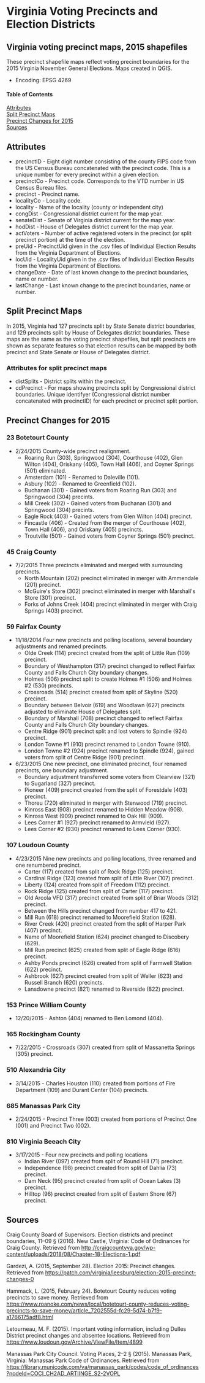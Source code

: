 # Virginia Voting Precincts and Election Districts
## Virginia voting precinct maps, 2015 shapefiles
These precinct shapefile maps reflect voting precinct boundaries for the 2015 Virginia November General Elections. Maps created in QGIS.
* Encoding: EPSG 4269
#### Table of Contents
[Attributes](#attributes)  
[Split Precinct Maps](#split-precinct-maps)  
[Precinct Changes for 2015](#precinct-changes-for-2015)  
[Sources](#sources)
<a name="attributes"/>
## Attributes
* precinctID - Eight digit number consisting of the county FIPS code from the US Census Bureau concatenated with the precinct code. This is a unique number for every precinct within a given election.
* precinctCo - Precinct code. Corresponds to the VTD number in US Census Bureau files.
* precinct - Precinct name.
* localityCo - Locality code.
* locality - Name of the locality (county or independent city)
* congDist - Congressional district current for the map year.
* senateDist - Senate of Virginia district current for the map year.
* hodDist - House of Delegates district current for the map year.
* actVoters - Number of active registered voters in the precinct (or split precinct portion) at the time of the election.
* preUid - PrecinctUid given in the .csv files of Individual Election Results from the Virginia Department of Elections.
* locUid - LocalityUid given in the .csv files of Individual Election Results from the Virginia Department of Elections.
* changeDate - Date of last known change to the precinct boundaries, name or number.
* lastChange - Last known change to the precinct boundaries, name or number.  
## Split Precinct Maps
In 2015, Virginia had 127 precincts split by State Senate district boundaries, and 129 precincts split by House of Delegates district boundaries. These maps are the same as the voting precinct shapefiles, but split precincts are shown as separate features so that election results can be mapped by both precinct and State Senate or House of Delegates district.
### Attributes for split precinct maps
* distSplits - District splits within the precinct.
* cdPrecinct - For maps showing precincts split by Congressional district boundaries. Unique identifyer (Congressional district number concatenated with precinctID) for each precinct or precinct split portion.  
## Precinct Changes for 2015
### 23 Botetourt County
- 2/24/2015 County-wide precinct realignment.  
	- Roaring Run (303), Springwood (304), Courthouse (402), Glen Wilton (404), Oriskany (405), Town Hall (406), and Coyner Springs (501) eliminated.  
	- Amsterdam (101) - Renamed to Daleville (101).  
	- Asbury (102) - Renamed to Greenfield (102).  
	- Buchanan (301) - Gained voters from Roaring Run (303) and Springwood (304) precints.  
	- Mill Creek (302) - Gained voters from Buchanan (301) and Springwood (304) precints.  
	- Eagle Rock (403) - Gained voters from Glen Wilton (404) precinct.  
	- Fincastle (406) - Created from the merger of Courthouse (402), Town Hall (406), and Oriskany (405) precincts.  
	- Troutville (501) - Gained voters from Coyner Springs (501) precinct.  
### 45 Craig County
- 7/2/2015 Three precincts eliminated and merged with surrounding precincts.  
	- North Mountain (202) precinct eliminated in merger with Ammendale (201) precinct.  
	- McGuire's Store (302) precinct eliminated in merger with Marshall's Store (301) precinct.  
	- Forks of Johns Creek (404) precinct eliminated in merger with Craig Springs (403) precinct.  
### 59 Fairfax County
- 11/18/2014 Four new precincts and polling locations, several boundary adjustments and renamed precincts.  
	- Olde Creek (114) precinct created from the split of Little Run (109) precinct.  
	- Boundary of Westhampton (317) precinct changed to reflect Fairfax County and Falls Church City boundary changes.  
	- Holmes (506) precinct split to create Holmes #1 (506) and Holmes #2 (530) precincts.  
	- Crossroads (514) precinct created from split of Skyline (520) precinct.  
	- Boundary between Belvoir (619) and Woodlawn (627) precincts adjusted to eliminate House of Delegates split.  
	- Boundary of Marshall (708) precinct changed to reflect Fairfax County and Falls Church City boundary changes.  
	- Centre Ridge (901) precinct split and lost voters to Spindle (924) precinct.  
	- London Towne #1 (910) precinct renamed to London Towne (910).  
	- London Towne #2 (924) precinct renamed to Spindle (924), gained voters from split of Centre Ridge (901) precinct.  
- 6/23/2015 One new precinct, one eliminated precinct, four renamed precincts, one boundary adjustment.  
	- Boundary adjustment transferred some voters from Clearview (321) to Sugarland (327) precinct.  
	- Pioneer (409) precinct created from the split of Forestdale (403) precinct.  
	- Thoreu (720) eliminated in merger with Stenwood (719) precinct.  
	- Kinross East (908) precinct renamed to Hidden Meadow (908).  
	- Kinross West (909) precinct renamed to Oak Hill (909).  
	- Lees Corner #1 (927) precinct renamed to Armvield (927).  
	- Lees Corner #2 (930) precinct renamed to Lees Corner (930).  
### 107 Loudoun County
- 4/23/2015 Nine new precincts and polling locations, three renamed and one renumbered precinct.  
	- Carter (117) created from split of Rock Ridge (125) precinct.  
	- Cardinal Ridge (123) created from split of Little River (107) precinct.  
	- Liberty (124) created from split of Freedom (112) precinct.  
	- Rock Ridge (125) created from split of Carter (117) precinct.  
	- Old Arcola VFD (317) precinct created from split of Briar Woods (312) precinct. 
	- Between the Hills precinct changed from number 417 to 421.  
	- Mill Run (618) precinct renamed to Moorefield Station (628).  
	- River Creek (420) precinct created from the split of Harper Park (407) precinct.  
	- Name of Moorefield Station (624) precinct changed to Discobery (629).  
	- Mill Run precinct (625) created from split of Eagle Ridge (616) precinct.  
	- Ashby Ponds precinct (626) created from split of Farmwell Station (622) precinct.  
	- Ashbrook (627) precinct created from split of Weller (623) and Russell Branch (620) precincts.  
	- Lansdowne precinct (821) renamed to Riverside (822) precinct.  
### 153 Prince William County
- 12/20/2015 - Ashton (404) renamed to Ben Lomond (404).
### 165 Rockingham County
- 7/22/2015 - Crossroads (307) created from split of Massanetta Springs (305) precinct.
### 510 Alexandria City
- 3/14/2015 - Charles Houston (110) created from portions of Fire Department (109) and Durant Center (104) precincts.
### 685 Manassas Park City
- 2/24/2015 - Precinct Three (003) created from portions of Precinct One (001) and Precinct Two (002).
### 810 Virginia Beeach City
- 3/17/2015 - Four new precincts and polling locations  
	- Indian River (097) created from split of Round Hill (71) precinct.  
	- Independence (98) precinct created from split of Dahlia (73) precinct.  
	- Dam Neck (95) precinct created from split of Ocean Lakes (3) precinct.  
	- Hilltop (96) precinct created from split of Eastern Shore (67) precinct.  
## Sources
Craig County Board of Supervisors. Election districts and precinct boundaries, 11–09 § (2016). New Castle, Virginia: Code of Ordinances for Craig County. Retrieved from http://craigcountyva.gov/wp-content/uploads/2018/08/Chapter-18-Elections-1.pdf

Gardezi, A. (2015, September 28). Election 2015: Precinct changes. Retrieved from https://patch.com/virginia/leesburg/election-2015-precinct-changes-0

Hammack, L. (2015, February 24). Botetourt County reduces voting precincts to save money. Retrieved from https://www.roanoke.com/news/local/botetourt-county-reduces-voting-precincts-to-save-money/article_7202555d-fc29-5d74-b7f9-a1766175adf8.html

Letourneau, M. F. (2015). Important voting information, including Dulles District precinct changes and absentee locations. Retrieved from https://www.loudoun.gov/Archive/ViewFile/Item/4899

Manassas Park City Council. Voting Places, 2–2 § (2015). Manassas Park, Virginia: Manassas Park Code of Ordinances. Retrieved from https://library.municode.com/va/manassas_park/codes/code_of_ordinances?nodeId=COCI_CH2AD_ARTIINGE_S2-2VOPL
